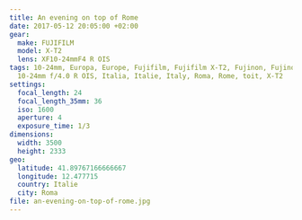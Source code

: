 ```yaml
---
title: An evening on top of Rome
date: 2017-05-12 20:05:00 +02:00
gear:
  make: FUJIFILM
  model: X-T2
  lens: XF10-24mmF4 R OIS
tags: 10-24mm, Europa, Europe, Fujifilm, Fujifilm X-T2, Fujinon, Fujinon XF
  10-24mm f/4.0 R OIS, Italia, Italie, Italy, Roma, Rome, toit, X-T2
settings:
  focal_length: 24
  focal_length_35mm: 36
  iso: 1600
  aperture: 4
  exposure_time: 1/3
dimensions:
  width: 3500
  height: 2333
geo:
  latitude: 41.89767166666667
  longitude: 12.477715
  country: Italie
  city: Roma
file: an-evening-on-top-of-rome.jpg
---
```



